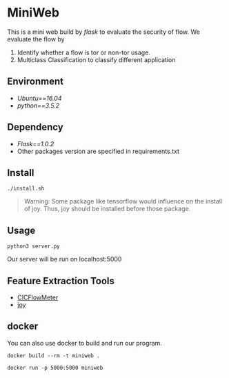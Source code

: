 # MiniWeb
This is a mini web build by *flask*
to evaluate the security of flow.
We evaluate the flow by
1. Identify whether a flow is tor or non-tor usage.
2. Multiclass Classification to classify different application

## Environment
- *Ubuntu==16.04* 
- *python==3.5.2*

## Dependency
- *Flask==1.0.2*
- Other packages version are specified in requirements.txt

## Install
`./install.sh`

> Warning: 
> Some package like tensorflow would influence on the install of joy.
> Thus, joy should be installed before those package.

## Usage
`python3 server.py`

Our server will be run on localhost:5000

## Feature Extraction Tools
- [CICFlowMeter](https://github.com/ISCX/CICFlowMeter)
- [joy](https://github.com/cisco/joy)

## docker
You can also use docker to build and run our program.

`docker build --rm -t miniweb .`

`docker run -p 5000:5000 miniweb`



